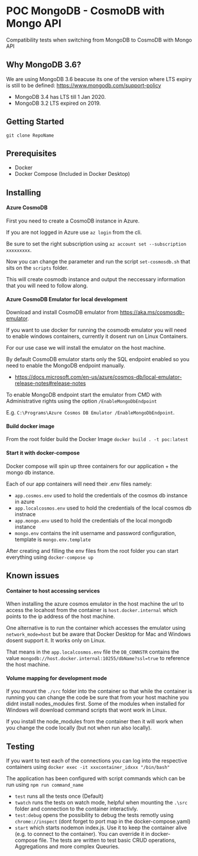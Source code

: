 # POC MongoDB - CosmoDB with Mongo API
Compatibility tests when switching from MongoDB to CosmoDB with Mongo API

## Why MongoDB 3.6?
We are using MongoDB 3.6 beacuse its one of the version where LTS expiry is still to be defined: https://www.mongodb.com/support-policy

- MongoDB 3.4 has LTS till 1 Jan 2020. 
- MongoDB 3.2 LTS expired on 2019. 

## Getting Started
`git clone RepoName`

## Prerequisites
- Docker 
- Docker Compose (Included in Docker Desktop)

## Installing

#### Azure CosmoDB

First you need to create a CosmoDB instance in Azure.

If you are not logged in Azure use `az login` from the cli.

Be sure to set the right subscription using `az account set --subscription xxxxxxxxx`.

Now you can change the parameter and run the script `set-cosmosdb.sh` that sits on the `scripts` folder.

This will create cosmodb instance and output the neccessary information that you will need to follow along.

#### Azure CosmoDB Emulator for local development

Download and install CosmoDB emulator from https://aka.ms/cosmosdb-emulator.

If you want to use docker for running the cosmodb emulator you will need to enable windows containers, currently it dosent run on Linux Containers.

For our use case we will install the emulator on the host machine.

By default CosmoDB emulator starts only the SQL endpoint enabled so you need to enable the MongoDB endpoint manually.

- https://docs.microsoft.com/en-us/azure/cosmos-db/local-emulator-release-notes#release-notes

To enable MongoDB endpoint start the emulator from CMD with Administrative rights using the option `/EnableMongoDbEndpoint`

E.g. `C:\Programs\Azure Cosmos DB Emulator /EnableMongoDbEndpoint`.

#### Build docker image

From the root folder build the Docker Image
`docker build . -t poc:latest`

#### Start it with docker-compose

Docker compose will spin up three containers for our application + the mongo db instance.

Each of our app containers  will need their .env files namely:

- `app.cosmos.env` used to hold the credentials of the cosmos db instance in azure
- `app.localcosmos.env` used to hold the credentials of the local cosmos db instnace
- `app.mongo.env` used to hold the credentials of the local mongodb instance
- `mongo.env` contains the init username and password configuration, template is `mongo.env.template`

After creating and filling the env files from the root folder you can start everything using
`docker-compose up`

## Known issues

#### Container to host accessing services

When installing the azure cosmos emulator in the host machine the url to access the locahost from the container is `host.docker.internal` which points to the ip address of the host machine.

One alternative is to run the container which accesses the emulator using `network_mode=host` but be aware that Docker Desktop for Mac and Windows dosent support it. It works only on Linux.

That means in the `app.localcosmos.env` file the `DB_CONNSTR` contains the value `mongodb://host.docker.internal:10255/dbName?ssl=true` to reference the host machine.

#### Volume mapping for development mode

If you mount the `./src` folder into the container so that while the container is running you can change the code be sure that from your host machine you didnt install nodes_modules first. Some of the modules when installed for Windows will download command scripts that wont work in Linux. 

If you install the node_modules from the container then it will work when you change the code locally (but not when run also locally).

## Testing
If you want to test each of the connections you can log into the respective containers using 
`docker exec -it xxxcontainer_idxxx "/bin/bash"`

The application has been configured with script commands which can be run using `npm run command_name` 
- `test` runs all the tests once (Default)
- `twatch` runs the tests on watch mode, helpful when mounting the `.\src` folder and connection to the container interactivly.
- `test:debug` opens the possibility to debug the tests remotly using `chrome://inspect` (dont forget to port map in the docker-compose.yaml)
- `start` which starts nodemon index.js. Use it to keep the container alive (e.g. to connect to the container). You can override it in docker-compose file.
The tests are written to test basic CRUD operations, Aggregations and more complex Queuries.